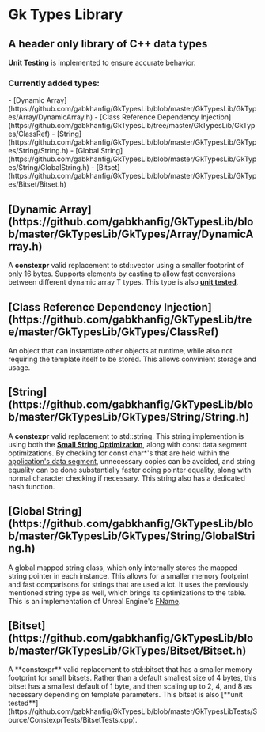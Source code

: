 # Gk Types Library
## A header only library of C++ data types

**Unit Testing** is implemented to ensure accurate behavior.

<h3>Currently added types:</h3>
- [Dynamic Array](https://github.com/gabkhanfig/GkTypesLib/blob/master/GkTypesLib/GkTypes/Array/DynamicArray.h)
- [Class Reference Dependency Injection](https://github.com/gabkhanfig/GkTypesLib/tree/master/GkTypesLib/GkTypes/ClassRef)
- [String](https://github.com/gabkhanfig/GkTypesLib/blob/master/GkTypesLib/GkTypes/String/String.h)
- [Global String](https://github.com/gabkhanfig/GkTypesLib/blob/master/GkTypesLib/GkTypes/String/GlobalString.h)
- [Bitset](https://github.com/gabkhanfig/GkTypesLib/blob/master/GkTypesLib/GkTypes/Bitset/Bitset.h)

<h2>[Dynamic Array](https://github.com/gabkhanfig/GkTypesLib/blob/master/GkTypesLib/GkTypes/Array/DynamicArray.h)</h2>

A **constexpr** valid replacement to std::vector using a smaller footprint of only 16 bytes. Supports elements by casting to allow fast conversions between different dynamic array T types. This type is also [**unit tested**](https://github.com/gabkhanfig/GkTypesLib/blob/master/GkTypesLibTests/Source/ConstexprTests/DynamicArrayTests.cpp).

<h2>[Class Reference Dependency Injection](https://github.com/gabkhanfig/GkTypesLib/tree/master/GkTypesLib/GkTypes/ClassRef)</h2>

An object that can instantiate other objects at runtime, while also not requiring the template itself to be stored. This allows convinient storage and usage.

<h2>[String](https://github.com/gabkhanfig/GkTypesLib/blob/master/GkTypesLib/GkTypes/String/String.h)</h2>

A **constexpr** valid replacement to std::string. This string implemention is using both the [**Small String Optimization**](https://blogs.msmvps.com/gdicanio/2016/11/17/the-small-string-optimization/), along with const data segment optimizations. By checking for const char*'s that are held within the [application's data segment](https://en.wikipedia.org/wiki/Data_segment), unnecessary copies can be avoided, and string equality can be done substantially faster doing pointer equality, along with normal character checking if necessary. This string also has a dedicated hash function.

<h2>[Global String](https://github.com/gabkhanfig/GkTypesLib/blob/master/GkTypesLib/GkTypes/String/GlobalString.h)</h2>

A global mapped string class, which only internally stores the mapped string pointer in each instance. This allows for a smaller memory footprint and fast comparisons for strings that are used a lot. It uses the previously mentioned string type as well, which brings its optimizations to the table. This is an implementation of Unreal Engine's [FName](https://docs.unrealengine.com/4.27/en-US/ProgrammingAndScripting/ProgrammingWithCPP/UnrealArchitecture/StringHandling/FName/).

<h2>[Bitset](https://github.com/gabkhanfig/GkTypesLib/blob/master/GkTypesLib/GkTypes/Bitset/Bitset.h)</h2>
A **constexpr** valid replacement to std::bitset that has a smaller memory footprint for small bitsets. Rather than a default smallest size of 4 bytes, this bitset has a smallest default of 1 byte, and then scaling up to 2, 4, and 8 as necessary depending on template parameters. This bitset is also [**unit tested**](https://github.com/gabkhanfig/GkTypesLib/blob/master/GkTypesLibTests/Source/ConstexprTests/BitsetTests.cpp).